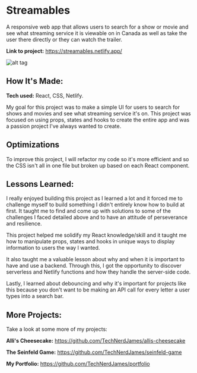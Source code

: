 # Streamables
A responsive web app that allows users to search for a show or movie and see what streaming service it is viewable on in Canada as well as take the user there directly or they can watch the trailer.

**Link to project:** https://streamables.netlify.app/

![alt tag](http://placecorgi.com/1200/650)

## How It's Made:

**Tech used:** React, CSS, Netlify.

My goal for this project was to make a simple UI for users to search for shows and movies and see what streaming service it's on. This project was focused on using props, states and hooks to create the entire app and was a passion project I've always wanted to create.


## Optimizations

To improve this project, I will refactor my code so it's more efficient and so the CSS isn't all in one file but broken up based on each React component.

## Lessons Learned:

I really enjoyed building this project as I learned a lot and it forced me to challenge myself to build something I didn't entirely know how to build at first. It taught me to find and come up with solutions to some of the challenges I faced detailed above and to have an attitude of perseverance and resilience.

This project helped me solidify my React knowledge/skill and it taught me how to manipulate props, states and hooks in unique ways to display information to users the way I wanted.

It also taught me a valuable lesson about why and when it is important to have and use a backend. Through this, I got the opportunity to discover serverless and Netlify functions and how they handle the server-side code.

Lastly, I learned about debouncing and why it's important for projects like this because you don't want to be making an API call for every letter a user types into a search bar.

## More Projects:
Take a look at some more of my projects:

**Alli's Cheesecake:** https://github.com/TechNerdJames/allis-cheesecake

**The Seinfeld Game:** https://github.com/TechNerdJames/seinfeld-game

**My Portfolio:** https://github.com/TechNerdJames/portfolio
